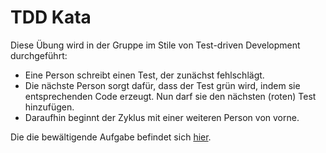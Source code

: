 # TDD Kata

Diese Übung wird in der Gruppe im Stile von Test-driven Development durchgeführt:

- Eine Person schreibt einen Test, der zunächst fehlschlägt.
- Die nächste Person sorgt dafür, dass der Test grün wird, indem sie entsprechenden Code erzeugt.
Nun darf sie den nächsten (roten) Test hinzufügen.
- Daraufhin beginnt der Zyklus mit einer weiteren Person von vorne.

Die die bewältigende Aufgabe befindet sich [hier](kata.md).